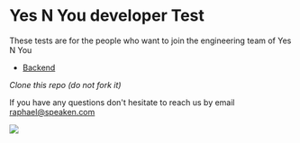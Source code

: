 # Yes N You developer Test #

These tests are for the people who want to join the engineering team of Yes N You

* [Backend](backend/README.md)

_Clone this repo (do not fork it)_

If you have any questions don't hesitate to reach us by email raphael@speaken.com

![](https://media1.tenor.com/images/6a8fa5eaa6dd683dfe0bdd8a34c87616/tenor.gif)
